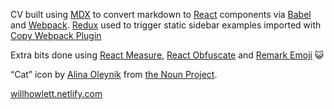 CV built using [MDX](https://github.com/mdx-js/mdx) to convert markdown to [React](https://github.com/facebook/react) components via [Babel](https://github.com/babel/babel) and [Webpack](https://github.com/webpack/webpack). [Redux](https://github.com/reduxjs/redux) used to trigger static sidebar examples imported with [Copy Webpack Plugin](https://github.com/webpack-contrib/copy-webpack-plugin)



Extra bits done using [React Measure](https://github.com/souporserious/react-measure), [React Obfuscate](https://github.com/coston/react-obfuscate) and [Remark Emoji](https://github.com/rhysd/remark-emoji) :smiley_cat:

“Cat” icon by [Alina Oleynik](https://thenounproject.com/dorxela/) from [the Noun Project](https://thenounproject.com/).

[willhowlett.netlify.com](https://willhowlett.netlify.com/)